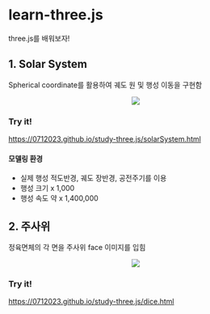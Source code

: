 # learn-three.js

three.js를 배워보자!

## 1. Solar System
Spherical coordinate를 활용하여 궤도 원 및 행성 이동을 구현함
<p align=center>
<img src=https://i.imgur.com/CfNx9oq.gif>
</p>

### Try it!
https://0712023.github.io/study-three.js/solarSystem.html

#### 모델링 환경
- 실제 행성 적도반경, 궤도 장반경, 공전주기를 이용
- 행성 크기 x 1,000
- 행성 속도 약 x 1,400,000

## 2. 주사위
정육면체의 각 면을 주사위 face 이미지를 입힘
<p align=center>
<img src=https://i.imgur.com/sDUetR0.gif widch=150>
</p>

### Try it!
https://0712023.github.io/study-three.js/dice.html